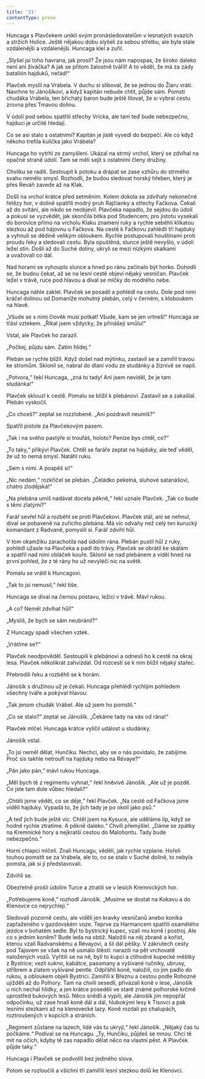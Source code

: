 ```yaml
---
title: '21'
contentType: prose
---
```


  

Huncaga s Plavčekem unikli svým pronásledovatelům v lesnatých svazích a stržích Holice. Ještě nějakou dobu slyšeli za sebou střelbu, ale byla stále vzdálenější a vzdálenější. Huncaga klel a zuřil.

  

„Slyšel jsi toho havrana, jak prosil? Že jsou nám napospas, že široko daleko není ani živáčka? A jak se přitom žalostně tvářil! A to věděl, že má za zády batalión hajduků, neřád!“

  

Plavček myslil na Vrábela. V duchu si sliboval, že se jednou do Žiaru vrátí. Navrhne to Jánošíkovi, a když kapitán nebude chtít, půjde sám. Pomstí chudáka Vrábela, ten břichatý baron bude ještě litovat, že si vybral cestu zrovna přes Tmavou dolinu.

  

V údolí pod sebou spatřili střechy Vrícka, ale tam teď bude nebezpečno, hajduci je určitě hledají.

  

Co se asi stalo s ostatními? Kapitán je jistě vyvedl do bezpečí. Ale co když někoho trefila kulička jako Vrábela?

  

Huncaga ho vytrhl ze zamyšlení. Ukázal na strmý vrchol, který se zdvíhal na opačné straně údolí. Tam se měli sejít s ostatními členy družiny.

  

Chvilku se radili. Sestoupit k potoku a drápat se zase vzhůru do strmého svahu nemělo smysl. Rozhodli, že budou sledovat horský hřeben, který je přes Reváň zavede až na Klak.

  

Došli na vrchol krátce před setměním. Kolem dokola se zdvíhaly nekonečné řetězy hor, v dolině spatřili modrý pruh Rajčianky a střechy Fačkova. Čekali až do svítání, ale nikdo se neobjevil. Plavčeka napadlo, že sejdou do údolí a pokusí se vyzvědět, jak skončila bitka pod Studencem; pro jistotu vysekali do borovice přímo na vrcholu Klaku znamení ruky a rychle seběhli klikatou stezkou až pod hájovnu u Fačkova. Na cestě k Fačkovu zahlédli tři hajduky a vyhnuli se dědině velikým obloukem. Rychle postupovali houštinami proti proudu řeky a sledovali cestu. Byla opuštěná, slunce ještě nevyšlo, v údolí ležel stín. Došli až do Suché doliny, ukryli se mezi nízkými skalkami a uvažovali co dál.

  

Nad horami se vyhouplo slunce a hned po ránu začínalo být horko. Dohodli se, že budou čekat, až se na lesní cestě objeví nějaký vesničan. Plavček ležel v trávě, ruce pod hlavou a díval se mlčky do modrého nebe.

  

Huncaga náhle zaklel. Plavček se posadil a pohlédl na cestu. Dole pod nimi kráčel dolinou od Domaníže mohutný plebán, celý v černém, s kloboukem na hlavě.

  

„Všude se s nimi člověk musí potkat! Všude, kam se jen vrtneš!“ Huncaga se třásl vztekem. „Říkal jsem vždycky, že přinášejí smůlu!“

  

Vstal, ale Plavček ho zarazil.

  

„Počkej, půjdu sám. Zatím hlídej.“

  

Plebán se rychle blížil. Když došel nad mýtinku, zastavil se a zamířil travou ke stromům. Sklonil se, nabral do dlaní vodu ze studánky a žíznivě se napil.

  

„Potvora,“ řekl Huncaga, „zná to tady! Ani jsem neviděl, že je tam studánka!“

  

Plavček sklouzl k cestě. Pomalu se blížil k plebánovi. Zastavil se a zakašlal. Plebán vyskočil.

  

„Co chceš?“ zeptal se rozzlobeně. „Ani pozdravit neumíš?“

  

Spatřil pistole za Plavčekovým pasem.

  

„Tak i na svého pastýře si troufáš, holoto? Peníze bys chtěl, co?“

  

„To taky,“ přikývl Plavček. Chtěl se faráře zeptat na hajduky, ale teď věděl, že už to nemá smysl. Natáhl ruku.

  

„Sem s nimi. A pospěš si!“

  

„Nic nedám,“ rozkřičel se plebán. „Čeládko pekelná, sluhové satanášovi, chátro zlodějská!“

  

„Na plebána umíš nadávat docela pěkně,“ řekl uznale Plavček. „Tak co bude s těmi zlatými?“

  

Farář sevřel hůl a rozběhl se proti Plavčekovi. Plavček stál, ani se nehnul, díval se pobaveně na zuřícího plebána. Má víc odvahy než celý ten kurucký komandant z Radvaně, pomyslil si. Farář zdvihl hůl.

  

V tom okamžiku zarachotila nad údolím rána. Plebán pustil hůl z ruky, pohlédl užasle na Plavčeka a padl do trávy. Plavček se obrátil ke skálám a spatřil nad nimi obláček kouře. Sklonil se nad plebánem a viděl hned na první pohled, že z té rány ho už nevyléčí nic na světě.

  

Pomalu se vrátil k Huncagovi.

  

„Tak to jsi nemusil,“ řekl tiše.

  

Huncaga se díval na černou postavu, ležící v trávě. Mávl rukou.

  

„A co? Neměl zdvíhat hůl!“

  

„Myslíš, že bych se sám neubránil?“

  

Z Huncagy spadl všechen vztek.

  

„Vrátíme se?“

  

Plavček neodpověděl. Sestoupili k plebánovi a odnesli ho k cestě na okraj lesa. Plavček několikrát zahvízdal. Od rozcestí se k nim blížil nějaký stařec.

  

Přebrodili řeku a rozběhli se k horám.

  

Jánošík s družinou už je čekali. Huncaga přehlédl rychlým pohledem všechny tváře a pokýval hlavou:

  

„Tak jenom chudák Vrábel. Ale už jsem ho pomstil.“

  

„Co se stalo?“ zeptal se Jánošík. „Čekáme tady na vás od rána!“

  

Plavček mlčel. Huncaga krátce vylíčil událost u studánky.

  

Jánošík vstal.

  

„To jsi neměl dělat, Hunčíku. Nechci, aby se o nás povídalo, že zabíjíme. Proč sis takhle netroufl na hajduky nebo na Révaye?“

  

„Pán jako pán,“ mávl rukou Huncaga.

  

„Měl bych tě z regimentu vyhnat,“ řekl hněvivě Jánošík. „Ale už je pozdě. Co jste tam dole vůbec hledali?“

  

„Chtěli jsme vědět, co se děje,“ řekl Plavček. „Na cestě od Fačkova jsme viděli hajduky. Vypadá to, že jich tady je po okolí jako psů.“

  

„A teď jich bude ještě víc. Chtěl jsem na Kysuce, ale uděláme líp, když se hodně rychle ztratíme. A pěkně daleko.“ Chvíli přemýšlel. „Dáme se zpátky na Kremnické hory a nejkratší cestou do Malohontu. Tady bude nebezpečno.“

  

Horní chlapci mlčeli. Znali Huncagu, věděli, jak rychle vzplane. Hořeli touhou pomstít se za Vrábela, ale to, co se stalo v Suché dolině, to nebyla pomsta, jak si ji představovali.

  

Zdvihli se.

  

Obezřetně prošli údolím Turce a ztratili se v lesích Kremnických hor.

  

„Potřebujeme koně,“ rozhodl Jánošík. „Musíme se dostat na Kokavu a do Klenovce co nejrychleji.“

  

Sledovali pozorně cestu, ale viděli jen kravky vesničanů anebo koníka zapřaženého v gazdovském voze. Teprve za Harmancem spatřili osamělého jezdce v bohatém sedle. Byl to bystrický kupec, vzali mu koně i postroj. Ale co s jedním koněm? Bude leda na obtíž. Naložili na něj zbraně a kořist, kterou vzali Radvanskému a Révayovi, a šli dál pěšky. V zákrutech cesty pod Tajovem se však na ně usmálo štěstí: narazili na pět vrchovatě naložených vozů. Vyřítili se na ně, byli to kupci a ctihodné kupecké měštky z Bystrice; vezli sukno, kabátce, pasomany a vyšívané ručníky, ubrusy, stříbrem a zlatem vyšívané pentle. Odpřáhli koně, naložili, co jim padlo do rukou, a obloukem objeli Bystrici. Zamířili k Březnu a cestou podle Rohozné ujížděli až do Polhory. Tam na chvíli sesedli, přivázali koně v lese, Jánošík u nich nechal hlídky, a jen krátce poseděli ve staré známé polhorské krčmě uprostřed bukových lesů. Něco snědli a vypili, ale Jánošík jim nepopřál odpočinku, už zase hnali koně dál a dál, hlubokými lesy k Tisovci a pak lesními stezkami až na klenovecké lazy. Koně rozdali po chalupách, roztroušených v kopcích a stráních.

  

„Regiment zůstane na lazech, lidé vás tu ukryjí,“ řekl Jánošík. „Nějaký čas tu počkáme.“ Podíval se na Huncagu. „Ty, Hunčíku, půjdeš se mnou. Chci tě mít na očích, kdyby tě zas napadlo dělat něco na vlastní pěst. A Plavček půjde taky.“

  

Huncaga i Plavček se podvolili bez jediného slova.

  

Potom se rozloučili a všichni tři zamířili lesní stezkou dolů ke Klenovci.
